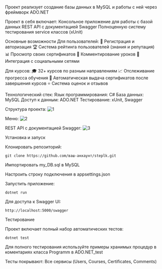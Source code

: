 Проект реализует создание базы данных в MySQL и работы с ней через фреймворк ADO.NET

Проект в себя включает:
Консольное приложение для работы с базой данных
REST API с документацией Swagger
Полноценную систему тестирования service классов (xUnit)

Основные возможности
Для пользователей:
📝 Регистрация и авторизация
🏆 Система рейтинга пользователей (знания и репутация)
📊 Просмотр своих сертификатов
💬 Комментирование уроков
🔗 Интеграция с социальными сетями

Для курсов:
🎓 32+ курсов по разным направлениям
📈 Отслеживание прогресса обучения
🏅 Автоматическая выдача сертификатов после завершения курсов
⭐ Система оценок и отзывов

Технологический стек:
Язык программирования: C#
База данных: MySQL
Доступ к данным: ADO.NET
Тестирование: xUnit, Swagger

Структура проекта:
![1](https://github.com/user-attachments/assets/723bcb11-dd68-4220-be2d-c6d8687fdead)

Меню:
![2](https://github.com/user-attachments/assets/d4413bc6-ee12-4a08-be0b-7070163c7786)

REST API с документацией Swagger:
![3](https://github.com/user-attachments/assets/2bad0d4d-cc63-4e43-a438-97691857ec45)


Установка и запуск

Клонировать репозиторий:
```
git clone https://github.com/ваш-аккаунт/steplk.git
```

Импортировать my_DB.sql в MySQL

Настроить строку подключения в appsettings.json

Запустить приложение:

```
dotnet run
```

Для доступа к Swagger UI:
```
http://localhost:5000/swagger
```

Тестирование

Проект включает полный набор автоматических тестов:
```
dotnet test
```
Для полного тестирования используйте примеры хранимых процедур в коментариях класса Programm в ADO.NET_test

Тесты покрывают:
Все сервисы (Users, Courses, Certificates, Comments)


